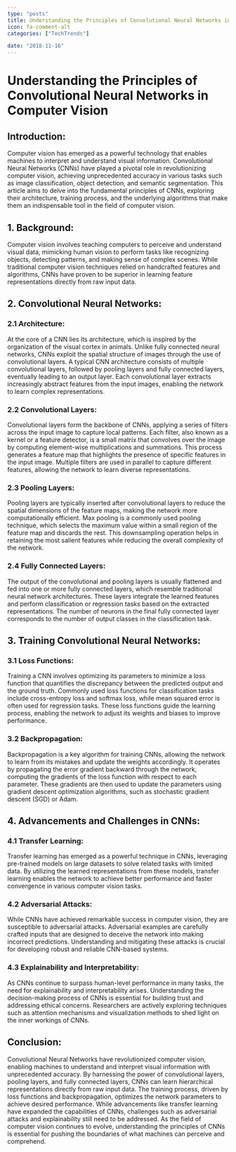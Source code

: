 ```yaml
---
type: "posts"
title: Understanding the Principles of Convolutional Neural Networks in Computer Vision
icon: fa-comment-alt
categories: ["TechTrends"]

date: "2018-11-16"
---
```




# Understanding the Principles of Convolutional Neural Networks in Computer Vision

## Introduction:
Computer vision has emerged as a powerful technology that enables machines to interpret and understand visual information. Convolutional Neural Networks (CNNs) have played a pivotal role in revolutionizing computer vision, achieving unprecedented accuracy in various tasks such as image classification, object detection, and semantic segmentation. This article aims to delve into the fundamental principles of CNNs, exploring their architecture, training process, and the underlying algorithms that make them an indispensable tool in the field of computer vision.

## 1. Background:
Computer vision involves teaching computers to perceive and understand visual data, mimicking human vision to perform tasks like recognizing objects, detecting patterns, and making sense of complex scenes. While traditional computer vision techniques relied on handcrafted features and algorithms, CNNs have proven to be superior in learning feature representations directly from raw input data.

## 2. Convolutional Neural Networks:
### 2.1 Architecture:
At the core of a CNN lies its architecture, which is inspired by the organization of the visual cortex in animals. Unlike fully connected neural networks, CNNs exploit the spatial structure of images through the use of convolutional layers. A typical CNN architecture consists of multiple convolutional layers, followed by pooling layers and fully connected layers, eventually leading to an output layer. Each convolutional layer extracts increasingly abstract features from the input images, enabling the network to learn complex representations.

### 2.2 Convolutional Layers:
Convolutional layers form the backbone of CNNs, applying a series of filters across the input image to capture local patterns. Each filter, also known as a kernel or a feature detector, is a small matrix that convolves over the image by computing element-wise multiplications and summations. This process generates a feature map that highlights the presence of specific features in the input image. Multiple filters are used in parallel to capture different features, allowing the network to learn diverse representations.

### 2.3 Pooling Layers:
Pooling layers are typically inserted after convolutional layers to reduce the spatial dimensions of the feature maps, making the network more computationally efficient. Max pooling is a commonly used pooling technique, which selects the maximum value within a small region of the feature map and discards the rest. This downsampling operation helps in retaining the most salient features while reducing the overall complexity of the network.

### 2.4 Fully Connected Layers:
The output of the convolutional and pooling layers is usually flattened and fed into one or more fully connected layers, which resemble traditional neural network architectures. These layers integrate the learned features and perform classification or regression tasks based on the extracted representations. The number of neurons in the final fully connected layer corresponds to the number of output classes in the classification task.

## 3. Training Convolutional Neural Networks:
### 3.1 Loss Functions:
Training a CNN involves optimizing its parameters to minimize a loss function that quantifies the discrepancy between the predicted output and the ground truth. Commonly used loss functions for classification tasks include cross-entropy loss and softmax loss, while mean squared error is often used for regression tasks. These loss functions guide the learning process, enabling the network to adjust its weights and biases to improve performance.

### 3.2 Backpropagation:
Backpropagation is a key algorithm for training CNNs, allowing the network to learn from its mistakes and update the weights accordingly. It operates by propagating the error gradient backward through the network, computing the gradients of the loss function with respect to each parameter. These gradients are then used to update the parameters using gradient descent optimization algorithms, such as stochastic gradient descent (SGD) or Adam.

## 4. Advancements and Challenges in CNNs:
### 4.1 Transfer Learning:
Transfer learning has emerged as a powerful technique in CNNs, leveraging pre-trained models on large datasets to solve related tasks with limited data. By utilizing the learned representations from these models, transfer learning enables the network to achieve better performance and faster convergence in various computer vision tasks.

### 4.2 Adversarial Attacks:
While CNNs have achieved remarkable success in computer vision, they are susceptible to adversarial attacks. Adversarial examples are carefully crafted inputs that are designed to deceive the network into making incorrect predictions. Understanding and mitigating these attacks is crucial for developing robust and reliable CNN-based systems.

### 4.3 Explainability and Interpretability:
As CNNs continue to surpass human-level performance in many tasks, the need for explainability and interpretability arises. Understanding the decision-making process of CNNs is essential for building trust and addressing ethical concerns. Researchers are actively exploring techniques such as attention mechanisms and visualization methods to shed light on the inner workings of CNNs.

## Conclusion:
Convolutional Neural Networks have revolutionized computer vision, enabling machines to understand and interpret visual information with unprecedented accuracy. By harnessing the power of convolutional layers, pooling layers, and fully connected layers, CNNs can learn hierarchical representations directly from raw input data. The training process, driven by loss functions and backpropagation, optimizes the network parameters to achieve desired performance. While advancements like transfer learning have expanded the capabilities of CNNs, challenges such as adversarial attacks and explainability still need to be addressed. As the field of computer vision continues to evolve, understanding the principles of CNNs is essential for pushing the boundaries of what machines can perceive and comprehend.